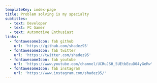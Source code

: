 ```yaml
---
templateKey: index-page
title: Problem solving is my specialty
subtitles:
  - text: Developer
  - text: PC Gamer
  - text: Automotive Enthusiast
links:
  - fontawesomeIcon: fab github
    url: 'https://github.com/shadez95'
  - fontawesomeIcon: fab twitter
    url: 'https://twitter.com/shadez95'
  - fontawesomeIcon: fab youtube
    url: 'https://www.youtube.com/channel/UCRuJSH_5UEtbEeuD04yGeRw'
  - fontawesomeIcon: fab instagram
    url: 'https://www.instagram.com/shadez95/'
---
```


